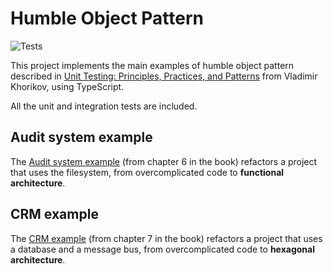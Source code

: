 # Humble Object Pattern

![Tests](https://github.com/mkrtchian/humble-object-pattern/actions/workflows/tests.yml/badge.svg?branch=main)

This project implements the main examples of humble object pattern described in [Unit Testing: Principles, Practices, and Patterns](https://www.manning.com/books/unit-testing) from Vladimir Khorikov, using TypeScript.

All the unit and integration tests are included.

## Audit system example

The [Audit system example](src/audit-system) (from chapter 6 in the book) refactors a project that uses the filesystem, from overcomplicated code to **functional architecture**.

## CRM example

The [CRM example](src/crm) (from chapter 7 in the book) refactors a project that uses a database and a message bus, from overcomplicated code to **hexagonal architecture**.
